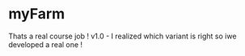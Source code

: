 # myFarm
Thats a real course job !
v1.0 - I realized which variant is right so iwe developed a real one !
